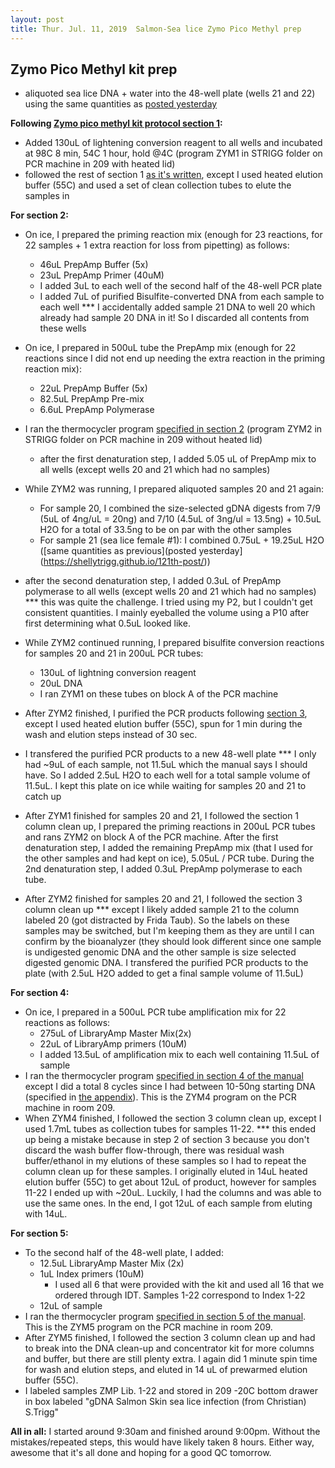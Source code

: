 ```yaml
---
layout: post
title: Thur. Jul. 11, 2019  Salmon-Sea lice Zymo Pico Methyl prep
---
```


## Zymo Pico Methyl kit prep

- aliquoted sea lice DNA + water into the 48-well plate (wells 21 and 22) using the same quantities as [posted yesterday](https://shellytrigg.github.io/121th-post/)

**Following [Zymo pico methyl kit protocol section 1](https://github.com/RobertsLab/resources/blob/master/protocols/Commercial_Protocols/ZymoResearch_PicoMethylseq.pdf):**

- Added 130uL of lightening conversion reagent to all wells and incubated at 98C 8 min, 54C 1 hour, hold @4C (program ZYM1 in STRIGG folder on PCR machine in 209 with heated lid)
- followed the rest of section 1 [as it's written](https://github.com/RobertsLab/resources/blob/master/protocols/Commercial_Protocols/ZymoResearch_PicoMethylseq.pdf), except I used heated elution buffer (55C) and used a set of clean collection tubes to elute the samples in 

**For section 2:**

- On ice, I prepared the priming reaction mix (enough for 23 reactions, for 22 samples + 1 extra reaction for loss from pipetting) as follows:
	- 46uL PrepAmp Buffer (5x)
	- 23uL PrepAmp Primer (40uM)
	- I added 3uL to each well of the second half of the 48-well PCR plate
	- I added 7uL of purified Bisulfite-converted DNA from each sample to each well
	*** I accidentally added sample 21 DNA to well 20 which already had sample 20 DNA in it! So I discarded all contents from these wells 
- On ice, I prepared in 500uL tube the PrepAmp mix (enough for 22 reactions since I did not end up needing the extra reaction in the priming reaction mix):
	- 22uL PrepAmp Buffer (5x)
	- 82.5uL PrepAmp Pre-mix
	- 6.6uL PrepAmp Polymerase 
- I ran the thermocycler program [specified in section 2](https://github.com/RobertsLab/resources/blob/master/protocols/Commercial_Protocols/ZymoResearch_PicoMethylseq.pdf) (program ZYM2 in STRIGG folder on PCR machine in 209 without heated lid)
	- after the first denaturation step, I added 5.05 uL of PrepAmp mix to all wells (except wells 20 and 21 which had no samples)
- While ZYM2 was running, I prepared aliquoted samples 20 and 21 again:
	- For sample 20, I combined the size-selected gDNA digests from 7/9 (5uL of 4ng/uL = 20ng) and 7/10 (4.5uL of 3ng/ul = 13.5ng) + 10.5uL H2O for a total of 33.5ng to be on par with the other samples
	- For sample 21 (sea lice female #1): I combined 0.75uL + 19.25uL H2O ([same quantities as previous](posted yesterday](https://shellytrigg.github.io/121th-post/))
- after the second denaturation step, I added 0.3uL of PrepAmp polymerase to all wells (except wells 20 and 21 which had no samples)
	*** this was quite the challenge. I tried using my P2, but I couldn't get consistent quantities. I mainly eyeballed the volume using a P10 after first determining what 0.5uL looked like. 
- While ZYM2 continued running, I prepared bisulfite conversion reactions for samples 20 and 21 in 200uL PCR tubes:
	- 130uL of lightning conversion reagent
	- 20uL DNA 
	- I ran ZYM1 on these tubes on block A of the PCR machine
	
- After ZYM2 finished, I purified the PCR products following [section 3](https://github.com/RobertsLab/resources/blob/master/protocols/Commercial_Protocols/ZymoResearch_PicoMethylseq.pdf), except I used heated elution buffer (55C), spun for 1 min during the wash and elution steps instead of 30 sec. 
- I transfered the purified PCR products to a new 48-well plate *** I only had ~9uL of each sample, not 11.5uL which the manual says I should have. So I added 2.5uL H2O to each well for a total sample volume of 11.5uL. I kept this plate on ice while waiting for samples 20 and 21 to catch up
- After ZYM1 finished for samples 20 and 21, I followed the section 1 column clean up, I prepared the priming reactions in 200uL PCR tubes and rans ZYM2 on block A of the PCR machine. After the first denaturation step, I added the remaining PrepAmp mix (that I used for the other samples and had kept on ice), 5.05uL / PCR tube. During the 2nd denaturation step, I added 0.3uL PrepAmp polymerase to each tube. 
- After ZYM2 finished for samples 20 and 21, I followed the section 3 column clean up *** except I likely added sample 21 to the column labeled 20 (got distracted by Frida Taub). So the labels on these samples may be switched, but I'm keeping them as they are until I can confirm by the bioanalyzer (they should look different since one sample is undigested genomic DNA and the other sample is size selected digested genomic DNA. I transfered the purified PCR products to the plate (with 2.5uL H2O added to get a final sample volume of 11.5uL)

**For section 4:**

- On ice, I prepared in a 500uL PCR tube amplification mix for 22 reactions as follows:
	- 275uL of LibraryAmp Master Mix(2x)
	- 22uL of LibraryAmp primers (10uM)
	- I added 13.5uL of amplification mix to each well containing 11.5uL of sample
- I ran the thermocycler program [specified in section 4 of the manual](https://github.com/RobertsLab/resources/blob/master/protocols/Commercial_Protocols/ZymoResearch_PicoMethylseq.pdf) except I did a total 8 cycles since I had between 10-50ng starting DNA (specified in [the appendix](https://github.com/RobertsLab/resources/blob/master/protocols/Commercial_Protocols/ZymoResearch_PicoMethylseq.pdf)). This is the ZYM4 program on the PCR machine in room 209.
- When ZYM4 finished, I followed the section 3 column clean up, except I used 1.7mL tubes as collection tubes for samples 11-22. *** this ended up being a mistake because in step 2 of section 3 because you don't discard the wash buffer flow-through, there was residual wash buffer/ethanol in my elutions of these samples so I had to repeat the column clean up for these samples. I originally eluted in 14uL heated elution buffer (55C) to get about 12uL of product, however for samples 11-22 I ended up with ~20uL. Luckily, I had the columns and was able to use the same ones. In the end, I got 12uL of each sample from eluting with 14uL.

**For section 5:**

- To the second half of the 48-well plate, I added:
	- 12.5uL LibraryAmp Master Mix (2x) 
	- 1uL Index primers (10uM)
		-  I used all 6 that were provided with the kit and used all 16 that we ordered through IDT. Samples 1-22 correspond to Index 1-22
	- 12uL of sample  
- I ran the thermocycler program [specified in section 5 of the manual](https://github.com/RobertsLab/resources/blob/master/protocols/Commercial_Protocols/ZymoResearch_PicoMethylseq.pdf). This is the ZYM5 program on the PCR machine in room 209.
- After ZYM5 finished, I followed the section 3 column clean up and had to break into the DNA clean-up and concentrator kit for more columns and buffer, but there are still plenty extra. I again did 1 minute spin time for wash and elution steps, and eluted in 14 uL of prewarmed elution buffer (55C).
- I labeled samples ZMP Lib. 1-22 and stored in 209 -20C bottom drawer in box labeled "gDNA Salmon Skin sea lice infection (from Christian) S.Trigg"

**All in all:** 
I started around 9:30am and finished around 9:00pm. Without the mistakes/repeated steps, this would have likely taken 8 hours. Either way, awesome that it's all done and hoping for a good QC tomorrow.